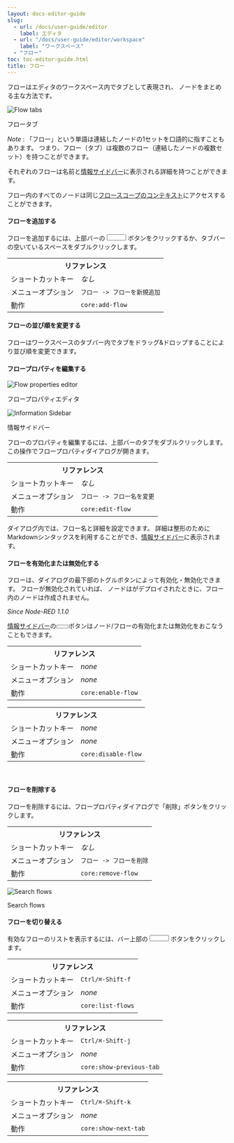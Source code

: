 ```yaml
---
layout: docs-editor-guide
slug:
  - url: /docs/user-guide/editor
    label: エディタ
  - url: "/docs/user-guide/editor/workspace"
    label: "ワークスペース"
  - "フロー"
toc: toc-editor-guide.html
title: フロー
---
```


フローはエディタのワークスペース内でタブとして表現され、
ノードをまとめる主な方法です。

<div class="figure">
  <img src="../images/editor-flow-tabs.png" alt="Flow tabs">
  <p class="caption">フロータブ</p>
</div>

<div class="doc-callout">
<em>Note</em> : 「フロー」という単語は連結したノードの1セットを口語的に指すこともあります。
つまり、フロー（タブ）は複数のフロー（連結したノードの複数セット）を持つことができます。
</div>

それぞれのフローは名前と[情報サイドバー](../sidebar/info)に表示される詳細を持つことができます。

フロー内のすべてのノードは同じ[フロースコープのコンテキスト](/docs/user-guide/context)にアクセスすることができます。


#### フローを追加する

フローを追加するには、上部バーの <i style="border-radius: 2px; display:inline-block;text-align:center; width: 30px; color: #777; border: 1px solid #777; padding: 6px;" class="fa fa-plus"></i>
ボタンをクリックするか、タブバーの空いているスペースをダブルクリックします。

<table class="action-ref inline">
 <tr><th colspan="2">リファレンス</th></tr>
 <tr><td>ショートカットキー</td><td><i>なし</i></td></tr>
 <tr><td>メニューオプション</td><td><code>フロー -&gt; フローを新規追加</code></td></tr>
 <tr><td>動作</td><td><code>core:add-flow</code></td></tr>
</table>

#### フローの並び順を変更する

フローはワークスペースのタブバー内でタブをドラッグ&ドロップすることにより並び順を変更できます。

#### フロープロパティを編集する

<div style="width:350px" class="figure align-right">
  <img src="../images/editor-edit-flow.png" alt="Flow properties editor">
  <p class="caption">フロープロパティエディタ</p>
  <img src="../images/editor-sidebar-info.png" alt="Information Sidebar">
  <p class="caption">情報サイドバー</p>
</div>

フローのプロパティを編集するには、上部バーのタブをダブルクリックします。
この操作でフロープロパティダイアログが開きます。

<table class="action-ref inline">
 <tr><th colspan="2">リファレンス</th></tr>
 <tr><td>ショートカットキー</td><td><i>なし</i></td></tr>
 <tr><td>メニューオプション</td><td><code>フロー -&gt; フロー名を変更</code></td></tr>
 <tr><td>動作</td><td><code>core:edit-flow</code></td></tr>
</table>

ダイアログ内では、フロー名と詳細を設定できます。
詳細は整形のためにMarkdownシンタックスを利用することができ、[情報サイドバー](../sidebar/info)に表示されます。

#### フローを有効化または無効化する

フローは、ダイアログの最下部のトグルボタンによって有効化・無効化できます。
フローが無効化されていれば、
ノードはがデプロイされたときに、フロー内のノードは作成されません。

*Since Node-RED 1.1.0*

[情報サイドバー](../sidebar/info)の<i style="font-size: 0.8em; border-radius: 2px; display:inline-block;text-align:center; width: 20px; color: #777; border: 1px solid #777; padding: 3px;" class="fa fa-circle-thin"></i>ボタンはノード/フローの有効化または無効化をおこなうこともできます。

<table class="action-ref inline">
 <tr><th colspan="2">リファレンス</th></tr>
 <tr><td>ショートカットキー</td><td><i>none</i></td></tr>
 <tr><td>メニューオプション</td><td><i>none</i></td></tr>
 <tr><td>動作</td><td><code>core:enable-flow</code></td></tr>
</table>

<table class="action-ref inline">
 <tr><th colspan="2">リファレンス</th></tr>
 <tr><td>ショートカットキー</td><td><i>none</i></td></tr>
 <tr><td>メニューオプション</td><td><i>none</i></td></tr>
 <tr><td>動作</td><td><code>core:disable-flow</code></td></tr>
</table>


<br style="clear: both;" />

#### フローを削除する

フローを削除するには、フロープロパティダイアログで「削除」ボタンをクリックします。

<table class="action-ref inline">
 <tr><th colspan="2">リファレンス</th></tr>
 <tr><td>ショートカットキー</td><td><i>なし</i></td></tr>
 <tr><td>メニューオプション</td><td><code>フロー -&gt; フローを削除</code></td></tr>
 <tr><td>動作</td><td><code>core:remove-flow</code></td></tr>
</table>

<div style="width:400px" class="figure align-right">
  <img src="../images/editor-flow-search-tabs.png" alt="Search flows">
  <p class="caption">Search flows</p>
</div>

#### フローを切り替える

有効なフローのリストを表示するには、バー上部の
<i style="border-radius: 2px; display:inline-block;text-align:center; width: 30px; color: #777; border: 1px solid #777; padding: 6px;" class="fa fa-list-ul"></i> ボタンをクリックします。

<table class="action-ref inline">
 <tr><th colspan="2">リファレンス</th></tr>
 <tr><td>ショートカットキー</td><td><code>Ctrl/⌘-Shift-f</code></td></tr>
 <tr><td>メニューオプション</td><td><i>none</i></td></tr>
 <tr><td>動作</td><td><code>core:list-flows</code></td></tr>
</table>

<table class="action-ref inline">
 <tr><th colspan="2">リファレンス</th></tr>
 <tr><td>ショートカットキー</td><td><code>Ctrl/⌘-Shift-j</code></td></tr>
 <tr><td>メニューオプション</td><td><i>none</i></td></tr>
 <tr><td>動作</td><td><code>core:show-previous-tab</code></td></tr>
</table>

<table class="action-ref inline">
 <tr><th colspan="2">リファレンス</th></tr>
 <tr><td>ショートカットキー</td><td><code>Ctrl/⌘-Shift-k</code></td></tr>
 <tr><td>メニューオプション</td><td><i>none</i></td></tr>
 <tr><td>動作</td><td><code>core:show-next-tab</code></td></tr>
</table>
